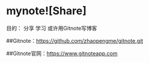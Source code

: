 # mynote![Share]
目的：
	分享
	学习
	或许用Gitnote写博客

##Gitnote：https://github.com/zhaopengme/gitnote.git

##Gitnote官网：https://www.gitnoteapp.com